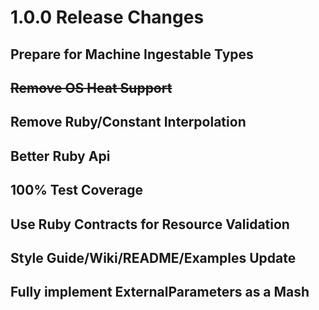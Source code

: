 # 1.0.0 Release Changes

## Prepare for Machine Ingestable Types

## ~~Remove OS Heat Support~~

## Remove Ruby/Constant Interpolation

## Better Ruby Api

## 100% Test Coverage

## Use Ruby Contracts for Resource Validation

## Style Guide/Wiki/README/Examples Update

## Fully implement ExternalParameters as a Mash

